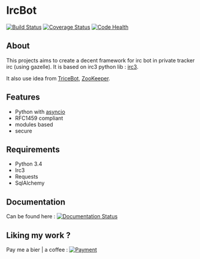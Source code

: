 IrcBot
======

[![Build Status](https://travis-ci.org/salas106/irc-ltl-framework.svg)](https://travis-ci.org/salas106/irc-ltl-framework)
[![Coverage Status](https://coveralls.io/repos/salas106/irc-ltl-framework/badge.png?branch=master)](https://coveralls.io/r/salas106/irc-ltl-framework?branch=master)
[![Code Health](https://landscape.io/github/salas106/irc-ltl-framework/master/landscape.svg)](https://landscape.io/github/salas106/irc-ltl-framework/master)

About
-----

This projects aims to create a decent framework for irc bot in private tracker irc (using gazelle).
It is based on irc3 python lib : [irc3](https://github.com/gawel/irc3/).

It also use idea from [TriceBot](https://github.com/adamus1red/TriceBot), [ZooKeeper](https://github.com/phracker/zookeeper).

Features
--------

* Python with [asyncio](https://docs.python.org/3/library/asyncio.html)
* RFC1459 compliant
* modules based
* secure

Requirements
------------

* Python 3.4
* Irc3
* Requests
* SqlAlchemy

Documentation
-------------

Can be found here : 
[![Documentation Status](https://readthedocs.org/projects/irc-ltl-framework/badge/?version=latest)](https://readthedocs.org/projects/irc-ltl-framework/?badge=latest)

Liking my work ?
----------------

Pay me a bier | a coffee : [![Payment](https://img.shields.io/gratipay/salas106.svg)](https://gratipay.com/salas106/)